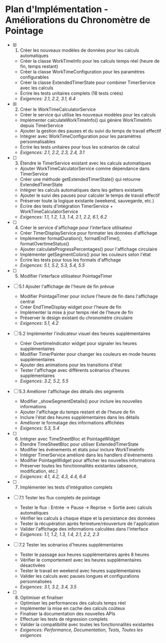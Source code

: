 # Plan d'Implémentation - Améliorations du Chronomètre de Pointage

- [x] 1. Créer les nouveaux modèles de données pour les calculs automatiques
  - Créer la classe WorkTimeInfo pour les calculs temps réel (heure de fin, temps restant)
  - Créer la classe WorkTimeConfiguration pour les paramètres configurables
  - Créer la classe ExtendedTimerState pour combiner TimerService avec les calculs
  - Écrire les tests unitaires complets (18 tests créés)
  - _Exigences: 2.1, 2.2, 3.1, 6.4_

- [x] 2. Créer le WorkTimeCalculatorService
  - Créer le service qui utilise les nouveaux modèles pour les calculs
  - Implémenter calculateWorkTimeInfo() qui génère WorkTimeInfo depuis TimerService
  - Ajouter la gestion des pauses et du suivi du temps de travail effectif
  - Intégrer avec WorkTimeConfiguration pour les paramètres personnalisables
  - Écrire les tests unitaires pour tous les scénarios de calcul
  - _Exigences: 2.1, 2.2, 2.3, 2.4, 3.1_

- [ ] 3. Étendre le TimerService existant avec les calculs automatiques
  - Ajouter WorkTimeCalculatorService comme dépendance dans TimerService
  - Créer une méthode getExtendedTimerState() qui retourne ExtendedTimerState
  - Intégrer les calculs automatiques dans les getters existants
  - Ajouter le suivi des pauses pour calculer le temps de travail effectif
  - Préserver toute la logique existante (weekend, sauvegarde, etc.)
  - Écrire des tests d'intégration TimerService + WorkTimeCalculatorService
  - _Exigences: 1.1, 1.2, 1.3, 1.4, 2.1, 2.2, 6.1, 6.2_

- [ ] 4. Créer le service d'affichage pour l'interface utilisateur
  - Créer TimerDisplayService pour formater les données d'affichage
  - Implémenter formatDuration(), formatEndTime(), formatOvertimeStatus()
  - Ajouter calculateProgressPercentages() pour l'affichage circulaire
  - Implémenter getSegmentColors() pour les couleurs selon l'état
  - Écrire les tests pour tous les formats d'affichage
  - _Exigences: 5.1, 5.2, 5.3, 5.4, 5.5_

- [ ] 5. Modifier l'interface utilisateur PointageTimer
- [ ] 5.1 Ajouter l'affichage de l'heure de fin prévue
  - Modifier PointageTimer pour inclure l'heure de fin dans l'affichage central
  - Créer EndTimeDisplay widget pour l'heure de fin
  - Implémenter la mise à jour temps réel de l'heure de fin
  - Préserver le design existant du chronomètre circulaire
  - _Exigences: 5.1, 4.2_

- [ ] 5.2 Implémenter l'indicateur visuel des heures supplémentaires
  - Créer OvertimeIndicator widget pour signaler les heures supplémentaires
  - Modifier TimerPainter pour changer les couleurs en mode heures supplémentaires
  - Ajouter des animations pour les transitions d'état
  - Tester l'affichage avec différents scénarios d'heures supplémentaires
  - _Exigences: 3.2, 5.2, 5.5_

- [ ] 5.3 Améliorer l'affichage des détails des segments
  - Modifier _showSegmentDetails() pour inclure les nouvelles informations
  - Ajouter l'affichage du temps restant et de l'heure de fin
  - Inclure l'état des heures supplémentaires dans les détails
  - Améliorer le formatage des informations affichées
  - _Exigences: 5.3, 5.4_

- [ ] 6. Intégrer avec TimeSheetBloc et PointageWidget
  - Étendre TimeSheetBloc pour utiliser ExtendedTimerState
  - Modifier les événements et états pour inclure WorkTimeInfo
  - Intégrer TimerService amélioré dans les handlers d'événements
  - Modifier PointageWidget pour afficher les nouvelles informations
  - Préserver toutes les fonctionnalités existantes (absence, modification, etc.)
  - _Exigences: 4.1, 4.2, 4.3, 4.4, 6.4_

- [ ] 7. Implémenter les tests d'intégration complets
- [ ] 7.1 Tester les flux complets de pointage
  - Tester le flux : Entrée → Pause → Reprise → Sortie avec calculs automatiques
  - Vérifier les calculs à chaque étape et la persistance des données
  - Tester la récupération après fermeture/réouverture de l'application
  - Valider l'affichage des informations calculées dans l'interface
  - _Exigences: 1.1, 1.2, 1.3, 1.4, 2.1, 2.2, 2.3_

- [ ] 7.2 Tester les scénarios d'heures supplémentaires
  - Tester le passage aux heures supplémentaires après 8 heures
  - Vérifier le comportement avec les heures supplémentaires désactivées
  - Tester le travail en weekend avec heures supplémentaires
  - Valider les calculs avec pauses longues et configurations personnalisées
  - _Exigences: 3.1, 3.2, 3.4, 3.5_

- [ ] 8. Optimiser et finaliser
  - Optimiser les performances des calculs temps réel
  - Implémenter la mise en cache des calculs coûteux
  - Finaliser la documentation des nouvelles APIs
  - Effectuer les tests de régression complets
  - Valider la compatibilité avec toutes les fonctionnalités existantes
  - _Exigences: Performance, Documentation, Tests, Toutes les exigences_